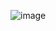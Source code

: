 ![image](https://github.com/SHIGGY7788/bidnesspt2/assets/40186280/26901e2d-60c8-42a3-aa1a-80d55b598885)
